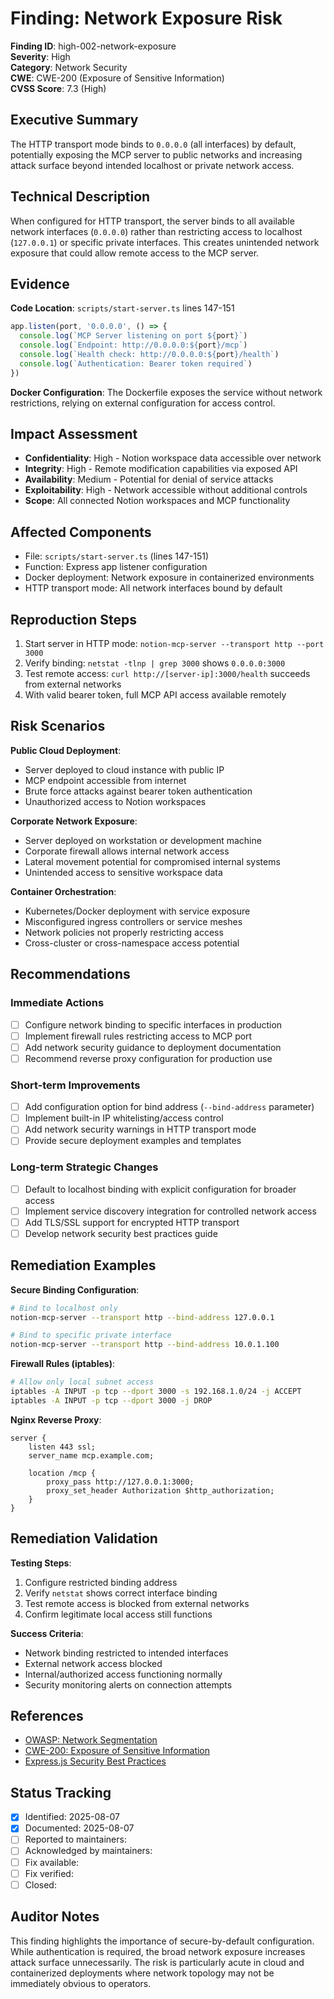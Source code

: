 # Finding: Network Exposure Risk

**Finding ID**: high-002-network-exposure  
**Severity**: High  
**Category**: Network Security  
**CWE**: CWE-200 (Exposure of Sensitive Information)  
**CVSS Score**: 7.3 (High)

## Executive Summary
The HTTP transport mode binds to `0.0.0.0` (all interfaces) by default, potentially exposing the MCP server to public networks and increasing attack surface beyond intended localhost or private network access.

## Technical Description
When configured for HTTP transport, the server binds to all available network interfaces (`0.0.0.0`) rather than restricting access to localhost (`127.0.0.1`) or specific private interfaces. This creates unintended network exposure that could allow remote access to the MCP server.

## Evidence
**Code Location**: `scripts/start-server.ts` lines 147-151

```typescript
app.listen(port, '0.0.0.0', () => {
  console.log(`MCP Server listening on port ${port}`)
  console.log(`Endpoint: http://0.0.0.0:${port}/mcp`)
  console.log(`Health check: http://0.0.0.0:${port}/health`)
  console.log(`Authentication: Bearer token required`)
})
```

**Docker Configuration**: The Dockerfile exposes the service without network restrictions, relying on external configuration for access control.

## Impact Assessment
- **Confidentiality**: High - Notion workspace data accessible over network
- **Integrity**: High - Remote modification capabilities via exposed API
- **Availability**: Medium - Potential for denial of service attacks
- **Exploitability**: High - Network accessible without additional controls
- **Scope**: All connected Notion workspaces and MCP functionality

## Affected Components
- File: `scripts/start-server.ts` (lines 147-151)
- Function: Express app listener configuration
- Docker deployment: Network exposure in containerized environments
- HTTP transport mode: All network interfaces bound by default

## Reproduction Steps
1. Start server in HTTP mode: `notion-mcp-server --transport http --port 3000`
2. Verify binding: `netstat -tlnp | grep 3000` shows `0.0.0.0:3000`
3. Test remote access: `curl http://[server-ip]:3000/health` succeeds from external networks
4. With valid bearer token, full MCP API access available remotely

## Risk Scenarios

**Public Cloud Deployment**:
- Server deployed to cloud instance with public IP
- MCP endpoint accessible from internet
- Brute force attacks against bearer token authentication
- Unauthorized access to Notion workspaces

**Corporate Network Exposure**:
- Server deployed on workstation or development machine
- Corporate firewall allows internal network access
- Lateral movement potential for compromised internal systems
- Unintended access to sensitive workspace data

**Container Orchestration**:
- Kubernetes/Docker deployment with service exposure
- Misconfigured ingress controllers or service meshes
- Network policies not properly restricting access
- Cross-cluster or cross-namespace access potential

## Recommendations

### Immediate Actions
- [ ] Configure network binding to specific interfaces in production
- [ ] Implement firewall rules restricting access to MCP port
- [ ] Add network security guidance to deployment documentation
- [ ] Recommend reverse proxy configuration for production use

### Short-term Improvements
- [ ] Add configuration option for bind address (`--bind-address` parameter)
- [ ] Implement built-in IP whitelisting/access control
- [ ] Add network security warnings in HTTP transport mode
- [ ] Provide secure deployment examples and templates

### Long-term Strategic Changes
- [ ] Default to localhost binding with explicit configuration for broader access
- [ ] Implement service discovery integration for controlled network access
- [ ] Add TLS/SSL support for encrypted HTTP transport
- [ ] Develop network security best practices guide

## Remediation Examples

**Secure Binding Configuration**:
```bash
# Bind to localhost only
notion-mcp-server --transport http --bind-address 127.0.0.1

# Bind to specific private interface  
notion-mcp-server --transport http --bind-address 10.0.1.100
```

**Firewall Rules (iptables)**:
```bash
# Allow only local subnet access
iptables -A INPUT -p tcp --dport 3000 -s 192.168.1.0/24 -j ACCEPT
iptables -A INPUT -p tcp --dport 3000 -j DROP
```

**Nginx Reverse Proxy**:
```nginx
server {
    listen 443 ssl;
    server_name mcp.example.com;
    
    location /mcp {
        proxy_pass http://127.0.0.1:3000;
        proxy_set_header Authorization $http_authorization;
    }
}
```

## Remediation Validation
**Testing Steps**:
1. Configure restricted binding address
2. Verify `netstat` shows correct interface binding
3. Test remote access is blocked from external networks
4. Confirm legitimate local access still functions

**Success Criteria**:
- Network binding restricted to intended interfaces
- External network access blocked
- Internal/authorized access functioning normally
- Security monitoring alerts on connection attempts

## References
- [OWASP: Network Segmentation](https://owasp.org/www-community/controls/Network_Segmentation)
- [CWE-200: Exposure of Sensitive Information](https://cwe.mitre.org/data/definitions/200.html)
- [Express.js Security Best Practices](https://expressjs.com/en/advanced/best-practice-security.html)

## Status Tracking
- [x] Identified: 2025-08-07
- [x] Documented: 2025-08-07
- [ ] Reported to maintainers: 
- [ ] Acknowledged by maintainers:
- [ ] Fix available:
- [ ] Fix verified:
- [ ] Closed:

## Auditor Notes
This finding highlights the importance of secure-by-default configuration. While authentication is required, the broad network exposure increases attack surface unnecessarily. The risk is particularly acute in cloud and containerized deployments where network topology may not be immediately obvious to operators.